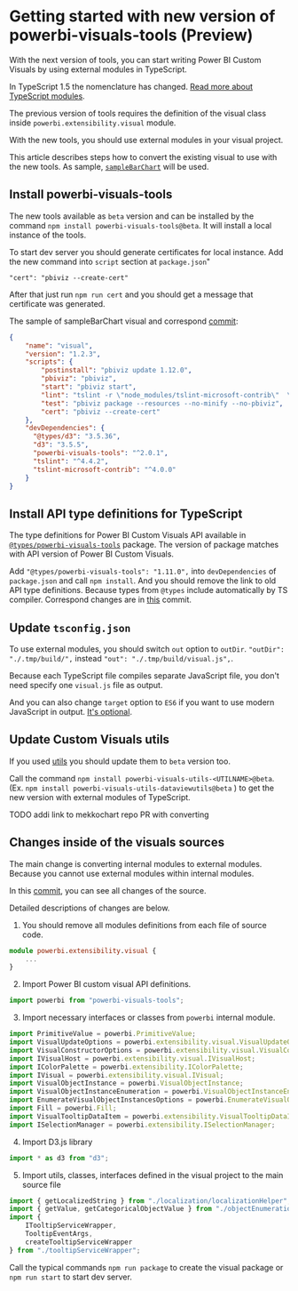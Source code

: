 # Getting started with new version of powerbi-visuals-tools (Preview)

With the next version of tools, you can start writing Power BI Custom Visuals by using external modules in TypeScript.

In TypeScript 1.5 the nomenclature has changed. [Read more about TypeScript modules](https://www.typescriptlang.org/docs/handbook/modules.html).

The previous version of tools requires the definition of the visual class inside `powerbi.extensibility.visual` module.

With the new tools, you should use external modules in your visual project.

This article describes steps how to convert the existing visual to use with the new tools. As sample, [`sampleBarChart`](https://github.com/Microsoft/powerbi-visuals-sampleBarchart) will be used.

## Install powerbi-visuals-tools

The new tools available as `beta` version and can be installed by the command `npm install powerbi-visuals-tools@beta`. It will install a local instance of the tools.

To start dev server you should generate certificates for local instance. Add the new command into `script` section at `package.json`"

`"cert": "pbiviz --create-cert"`

After that just run `npm run cert` and you should get a message that certificate was generated.

The sample of sampleBarChart visual and correspond [commit](https://github.com/zBritva/PowerBI-visuals-sampleBarChart/commit/516c7bc4e68d676e744cf977addabbb8635b9e87):

```JSON
{
    "name": "visual",
    "version": "1.2.3",
    "scripts": {
        "postinstall": "pbiviz update 1.12.0",
        "pbiviz": "pbiviz",
        "start": "pbiviz start",
        "lint": "tslint -r \"node_modules/tslint-microsoft-contrib\"  \"+(src|test)/**/*.ts\"",
        "test": "pbiviz package --resources --no-minify --no-pbiviz",
        "cert": "pbiviz --create-cert"
    },
    "devDependencies": {
      "@types/d3": "3.5.36",
      "d3": "3.5.5",
      "powerbi-visuals-tools": "^2.0.1",
      "tslint": "^4.4.2",
      "tslint-microsoft-contrib": "^4.0.0"
    }
}
```

## Install API type definitions for TypeScript

The type definitions for Power BI Custom Visuals API available in [`@types/powerbi-visuals-tools`](https://www.npmjs.com/package/@types/powerbi-visuals-tools) package. The version of package matches with API version of Power BI Custom Visuals.

Add `"@types/powerbi-visuals-tools": "1.11.0",` into `devDependencies` of `package.json` and call `npm install`. And you should remove the link to old API type definitions. Because types from `@types` include automatically by TS compiler. Correspond changes are in [this](https://github.com/zBritva/PowerBI-visuals-sampleBarChart/commit/aa0f667ba7a9072ccc7389f97834e304b01021ce) commit.

## Update `tsconfig.json`

To use external modules, you should switch `out` option to `outDir`.
`"outDir": "./.tmp/build/",` instead `"out": "./.tmp/build/visual.js",`. 

Because each TypeScript file compiles separate JavaScript file, you don't need specify one `visual.js` file as output.

And you can also change `target` option to `ES6` if you want to use modern JavaScript in output. [It's optional](https://github.com/zBritva/PowerBI-visuals-sampleBarChart/commit/b6b85420de9588da560e38a0d7e9b761d8aa989f).

## Update Custom Visuals utils

If you used [utils](https://www.npmjs.com/search?q=powerbi-visuals-utils) you should update them to `beta` version too.

Call the command `npm install powerbi-visuals-utils-<UTILNAME>@beta`. (Ex. `npm install powerbi-visuals-utils-dataviewutils@beta` ) to get the new version with external modules of TypeScript.

TODO addi link to mekkochart repo PR with converting

## Changes inside of the visuals sources

The main change is converting internal modules to external modules. Because you cannot use external modules within internal modules.

In this [commit](https://github.com/zBritva/PowerBI-visuals-sampleBarChart/commit/47047757e2e32f519386b7044a2994bb41b22488), you can see all changes of the source.

Detailed descriptions of changes are below.

1. You should remove all modules definitions from each file of source code.
```TypeScript
module powerbi.extensibility.visual {
    ...
}
```

2. Import Power BI custom visual API definitions.

```TypeScript
import powerbi from "powerbi-visuals-tools";
```

3. Import necessary interfaces or classes from `powerbi` internal module.

```TypeScript
import PrimitiveValue = powerbi.PrimitiveValue; 
import VisualUpdateOptions = powerbi.extensibility.visual.VisualUpdateOptions; 
import VisualConstructorOptions = powerbi.extensibility.visual.VisualConstructorOptions; 
import IVisualHost = powerbi.extensibility.visual.IVisualHost; 
import IColorPalette = powerbi.extensibility.IColorPalette; 
import IVisual = powerbi.extensibility.visual.IVisual; 
import VisualObjectInstance = powerbi.VisualObjectInstance; 
import VisualObjectInstanceEnumeration = powerbi.VisualObjectInstanceEnumeration; 
import EnumerateVisualObjectInstancesOptions = powerbi.EnumerateVisualObjectInstancesOptions; 
import Fill = powerbi.Fill; 
import VisualTooltipDataItem = powerbi.extensibility.VisualTooltipDataItem; 
import ISelectionManager = powerbi.extensibility.ISelectionManager; 
```

4. Import D3.js library

```TypeScript
import * as d3 from "d3";
```

5. Import utils, classes, interfaces defined in the visual project to the main source file

```TypeScript
import { getLocalizedString } from "./localization/localizationHelper";
import { getValue, getCategoricalObjectValue } from "./objectEnumerationUtility";
import {
    ITooltipServiceWrapper,
    TooltipEventArgs,
    createTooltipServiceWrapper
} from "./tooltipServiceWrapper";
```

Call the typical commands `npm run package` to create the visual package or `npm run start` to start dev server.
